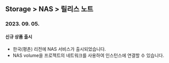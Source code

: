 ## Storage > NAS > 릴리스 노트

### 2023. 09. 05.

#### 신규 상품 출시

* 한국(평촌) 리전에 NAS 서비스가 출시되었습니다.
* NAS volume을 프로젝트의 네트워크를 사용하여 인스턴스에 연결할 수 있습니다.

